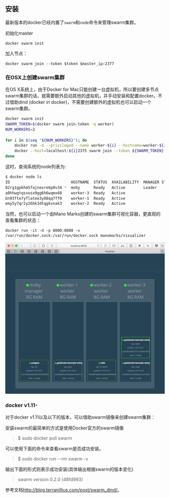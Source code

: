 ## 安装

最新版本的docker已经内置了`swarm`和`node`命令来管理swarm集群。

初始化master

```
docker swarm init
```

加入节点：

```
docker swarm join --token $token $master_ip:2377
```

### 在OSX上创建swarm集群

在OS X系统上，由于Docker for Mac只能创建一台虚拟机，所以要创建多节点swarm集群的话，就需要额外启动其他的虚拟机，并手动安装和配置docker。不过借助dind (docker in docker)，不需要创建额外的虚拟机也可以启动一个swarm集群。

```sh
docker swarm init
SWARM_TOKEN=$(docker swarm join-token -q worker)
NUM_WORKERS=3 

for i in $(seq "${NUM_WORKERS}"); do
    docker run -d --privileged --name worker-${i} --hostname=worker-${i} --restart=always -p ${i}2375:2375 docker:1.12-dind
    docker --host=localhost:${i}2375 swarm join --token ${SWARM_TOKEN} ${SWARM_MASTER}:2377
done

```

这时，查询系统的node列表为:

```sh
$ docker node ls
ID                           HOSTNAME  STATUS  AVAILABILITY  MANAGER STATUS
82rg1gpkhm5fajnexre6p0v34 *  moby      Ready   Active        Leader
a0hhwgtqsxosx9gg6h6wqmx68    worker-3  Ready   Active
bn93fte7yflatee3y88qq7ff0    worker-1  Ready   Active
emy5y7qr2y26hk3dtqgkvnak3    worker-2  Ready   Active
```

当然，也可以启动一个由Mano Marks创建的swarm集群可视化容器，更直观的查看集群的状态：

```
docker run -it -d -p 8000:8080 -v /var/run/docker.sock:/var/run/docker.sock manomarks/visualizer
```

![](/images/docker_visualizer.png)

### docker v1.11-

对于docker v1.11以及以下的版本，可以借助swarm镜像来创建swarm集群：

安装swarm的最简单的方式是使用Docker官方的swarm镜像

> $ sudo docker pull swarm 

可以使用下面的命令来查看swarm是否成功安装。
 > $ sudo docker run --rm swarm -v
 
 输出下面的形式则表示成功安装(具体输出根据swarm的版本变化)
> swarm version 0.2.0 (48fd993)



参考文档<http://blog.terranillius.com/post/swarm_dind/>。
